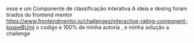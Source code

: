 esse e um Componente de classificação interativa 
A ideia e desing foram tirados do frontend mentor https://www.frontendmentor.io/challenges/interactive-rating-component-koxpeBUmI 
 o codigo e 100% de minha autoria , e minha solução a challenge
